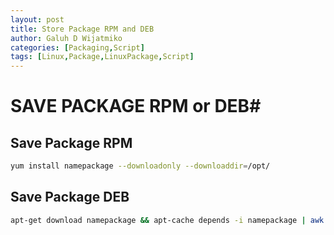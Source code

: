 ```yaml
---
layout: post
title: Store Package RPM and DEB
author: Galuh D Wijatmiko
categories: [Packaging,Script]
tags: [Linux,Package,LinuxPackage,Script]
---
```


# SAVE PACKAGE RPM or DEB#


## Save Package RPM ##

```bash
yum install namepackage --downloadonly --downloaddir=/opt/
```

## Save Package DEB ##

```bash
apt-get download namepackage && apt-cache depends -i namepackage | awk '/Depends:/ {print $2}'| xargs apt-get download
```
